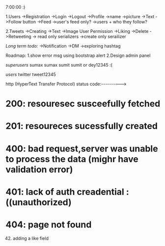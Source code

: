 7:00:00 :)


1.Users
  ->Registration
  ->Login
  ->Logout
  ->Profile
    ->name
    ->picture
    ->Text
    ->Follow button
  ->Feed
    ->user's feed only?
    ->users + who they follow?

2.Tweets
  ->Creating
    ->Text
    ->Image
  User Permission
  ->Liking
  ->Delete
  ->Retweeting
    -> read only serializers
    ->create only serailizer

*Long term todo:*
->Notification
->DM
->exploring hashtag


Roadmap:
1.show error msg using bootstrap alert
2.Design admin panel

*superusers*
sumax sumax
sumit sumit or dey12345 :(

*users*
twitter tweet12345

http (HyperText Transfer Protocol) status code:---------->

# 200: resouresec susceefully fetched
# 201: resoureces sucessfully created
# 400: bad request,server was unable to process the data (mighr have validation error)
# 401: lack of auth creadential :((unauthorized) 
# 404: page not found




42. adding a like field
